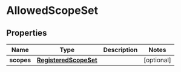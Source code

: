 

# AllowedScopeSet


## Properties

| Name | Type | Description | Notes |
|------------ | ------------- | ------------- | -------------|
|**scopes** | [**RegisteredScopeSet**](RegisteredScopeSet.md) |  |  [optional] |



